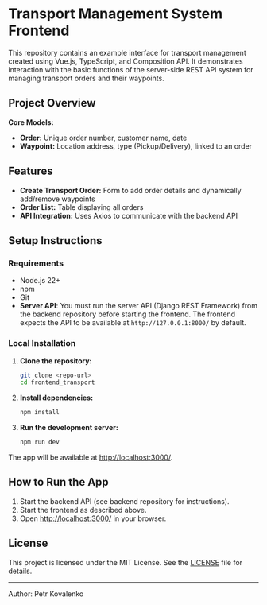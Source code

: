 # Transport Management System Frontend

This repository contains an example interface for transport management created using Vue.js, TypeScript, and Composition API. It demonstrates interaction with the basic functions of the server-side REST API system for managing transport orders and their waypoints.

## Project Overview

**Core Models:**
- **Order:** Unique order number, customer name, date
- **Waypoint:** Location address, type (Pickup/Delivery), linked to an order

## Features
- **Create Transport Order:** Form to add order details and dynamically add/remove waypoints
- **Order List:** Table displaying all orders
- **API Integration:** Uses Axios to communicate with the backend API

## Setup Instructions

### Requirements
- Node.js 22+
- npm
- Git
- **Server API**: You must run the server API (Django REST Framework) from the backend repository before starting the frontend. The frontend expects the API to be available at `http://127.0.0.1:8000/` by default.

### Local Installation
1. **Clone the repository:**
   ```sh
   git clone <repo-url>
   cd frontend_transport
   ```
2. **Install dependencies:**
   ```sh
   npm install
   ```
3. **Run the development server:**
   ```sh
   npm run dev
   ```

The app will be available at [http://localhost:3000/](http://localhost:3000/).

## How to Run the App
1. Start the backend API (see backend repository for instructions).
2. Start the frontend as described above.
3. Open [http://localhost:3000/](http://localhost:3000/) in your browser.

## License

This project is licensed under the MIT License. See the [LICENSE](LICENSE) file for details.

---

Author: Petr Kovalenko

